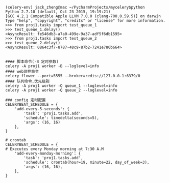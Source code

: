     (celery-env) jack_zheng@mac ~/PycharmProjects/mycelery$python
    Python 2.7.10 (default, Oct 23 2015, 19:19:21)
    [GCC 4.2.1 Compatible Apple LLVM 7.0.0 (clang-700.0.59.5)] on darwin
    Type "help", "copyright", "credits" or "license" for more information.
    >>> from proj1.tasks import test_queue_1
    >>> test_queue_1.delay()
    <AsyncResult: fe546db3-a7a0-499e-9a37-adf5f6db1595>
    >>> from proj1.tasks import test_queue_2
    >>> test_queue_2.delay()
    <AsyncResult: 0864c3f7-8787-48c9-87b2-7241e780b664>


    #### 脚本命令(-B 定时参数)
    celery -A proj1 worker -B --loglevel=info
    #### web监控命令   
    celery flower --port=5555 --broker=redis://127.0.0.1:6379/0
    #### 队列命令,优先级别
    celery -A proj1 worker -Q queue_1 --loglevel=info
    celery -A proj1 worker -Q queue_2 --loglevel=info

    ### config 定时配置
    CELERYBEAT_SCHEDULE = {
        'add-every-5-seconds': {
            'task': 'proj1.tasks.add',
            'schedule': timedelta(seconds=5),
            'args': (16, 16)
        },
    }

    # crontab
    CELERYBEAT_SCHEDULE = {
    # Executes every Monday morning at 7:30 A.M
        'add-every-monday-morning': {
            'task': 'proj1.tasks.add',
            'schedule': crontab(hour=19, minute=22, day_of_week=3),
            'args': (16, 16),
        },
    }
